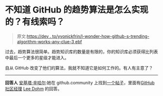 # 不知道 GitHub 的趋势算法是怎么实现的？有线索吗？

> 原文:[https://dev . to/yvonickfrin/I-wonder-how-github-s-trending-algorithm-works-any-clue-3 ebf](https://dev.to/yvonnickfrin/i-wonder-how-github-s-trending-algorithm-works-any-clue-3ebf)

过去，趋势算法很简单。趋势知识库的数量是有限的，你的知识库必须获得比列表中最后一个更多的星级才能进入。

自从 GitHub 改变了他们的算法，我就不知道它是如何工作的。有人有主意了？

* * *

**回答人** [安基塔·辛哈尔](https://dev.to/ankitasinghal):她在 github.community 上找到[一个帖子](https://github.community/t5/How-to-use-Git-and-GitHub/How-github-detect-trending-repositories/m-p/5925)，里面有[GitHub 社区经理](https://github.community/t5/How-to-use-Git-and-GitHub/How-github-detect-trending-repositories/m-p/26464/highlight/true#M7517) [Lee Dohm](https://twitter.com/leedohm?lang=fr) 的回答。